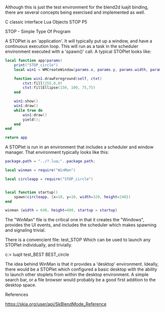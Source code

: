 Although this is just the test environment for the blend2d luajit binding, there are several concepts
being exercised and implemented as well.

C classic interface
Lua Objects
STOP
P5





STOP - Simple Type Of Program

A STOPlet is an 'application'.  It will typically put up a window, and have a continuous execution loop.
This will run as a task in the scheduler environment executed with a 'spawn()' call.  A typical STOPlet looks like:

```lua
local function app(params)
    print("STOP_circle")
    local win1 = WMCreateWindow(params.x, params.y, params.width, params.height)

    function win1.drawForeground(self, ctxt)
        ctxt:fill(255,0,0)
        ctxt:fillEllipse(150, 100, 75,75)
    end

    win1:show()
    win1:draw()
    while true do
        win1:draw()
        yield();
    end
end

return app
```

A STOPlet is run in an environment that includes a scheduler and window manager.  That environment typically looks like this:

```lua
package.path = "../?.lua;"..package.path;

local winman = require("WinMan")

local circleapp = require("STOP_circle")


local function startup()
    spawn(circleapp, {x=10, y=10, width=320, height=240})
end

winman {width = 640, height=480, startup = startup}
```

The "WinMan" file is the critical one in that it creates the "Windows", provides the UI events, and includes the scheduler which makes spawning and signaling trivial.

There is a convencient file: test_STOP
Which can be used to launch any STOPlet individually, and trivially.

c:\> luajit test_BEST BEST_circle

The idea behind WinMan is that it provides a 'desktop' environment.  Ideally, there would be a STOPlet which configured a basic desktop with the ability to launch other stoplets from within the desktop environment.  A simple search bar, or a file browser would probably be a good first addition to the desktop space.

References


https://skia.org/user/api/SkBlendMode_Reference
